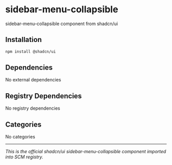 # sidebar-menu-collapsible

sidebar-menu-collapsible component from shadcn/ui

## Installation

```bash
npm install @shadcn/ui
```

## Dependencies

No external dependencies

## Registry Dependencies

No registry dependencies

## Categories

No categories

---

*This is the official shadcn/ui sidebar-menu-collapsible component imported into SCM registry.*
